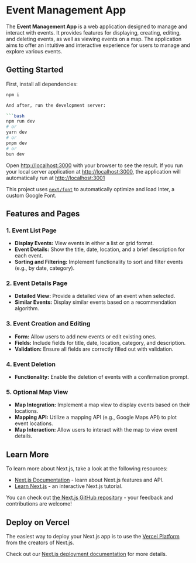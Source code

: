 # Event Management App

The **Event Management App** is a web application designed to manage and interact with events. It provides features for displaying, creating, editing, and deleting events, as well as viewing events on a map. The application aims to offer an intuitive and interactive experience for users to manage and explore various events.

## Getting Started

First, install all dependencies: 

```bash
npm i

And after, run the development server:

```bash
npm run dev
# or
yarn dev
# or
pnpm dev
# or
bun dev
```

Open [http://localhost:3000](http://localhost:3000) with your browser to see the result. If you run your local server application at [http://localhost:3000](http://localhost:3000), the application will automatically run at [http://localhost:3001](http://localhost:3001)

This project uses [`next/font`](https://nextjs.org/docs/basic-features/font-optimization) to automatically optimize and load Inter, a custom Google Font.

## Features and Pages

### 1. Event List Page
- **Display Events:** View events in either a list or grid format.
- **Event Details:** Show the title, date, location, and a brief description for each event.
- **Sorting and Filtering:** Implement functionality to sort and filter events (e.g., by date, category).

### 2. Event Details Page
- **Detailed View:** Provide a detailed view of an event when selected.
- **Similar Events:** Display similar events based on a recommendation algorithm.

### 3. Event Creation and Editing
- **Form:** Allow users to add new events or edit existing ones.
- **Fields:** Include fields for title, date, location, category, and description.
- **Validation:** Ensure all fields are correctly filled out with validation.

### 4. Event Deletion
- **Functionality:** Enable the deletion of events with a confirmation prompt.

### 5. Optional Map View
- **Map Integration:** Implement a map view to display events based on their locations.
- **Mapping API:** Utilize a mapping API (e.g., Google Maps API) to plot event locations.
- **Map Interaction:** Allow users to interact with the map to view event details.


## Learn More

To learn more about Next.js, take a look at the following resources:

- [Next.js Documentation](https://nextjs.org/docs) - learn about Next.js features and API.
- [Learn Next.js](https://nextjs.org/learn) - an interactive Next.js tutorial.

You can check out [the Next.js GitHub repository](https://github.com/vercel/next.js/) - your feedback and contributions are welcome!

## Deploy on Vercel

The easiest way to deploy your Next.js app is to use the [Vercel Platform](https://vercel.com/new?utm_medium=default-template&filter=next.js&utm_source=create-next-app&utm_campaign=create-next-app-readme) from the creators of Next.js.

Check out our [Next.js deployment documentation](https://nextjs.org/docs/deployment) for more details.
